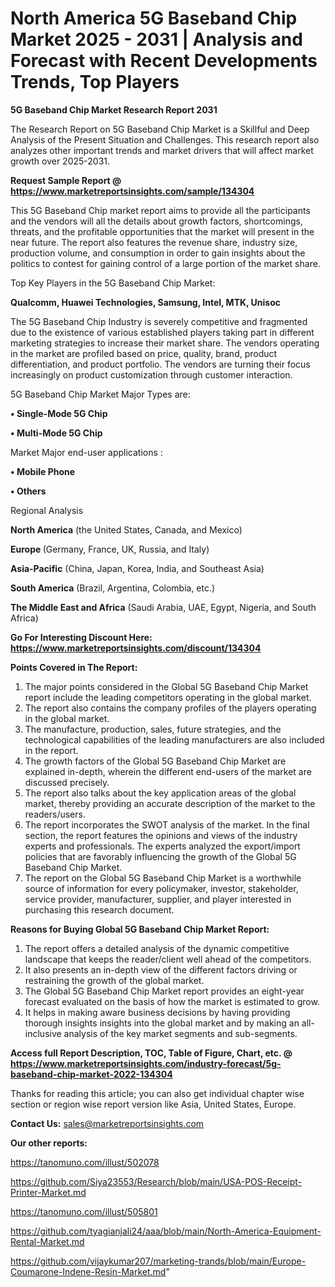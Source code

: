 # North America 5G Baseband Chip Market 2025 - 2031 | Analysis and Forecast with Recent Developments Trends, Top Players

<strong>5G Baseband Chip Market Research Report 2031</strong>

The Research Report on 5G Baseband Chip Market is a Skillful and Deep Analysis of the Present Situation and Challenges. This research report also analyzes other important trends and market drivers that will affect market growth over 2025-2031.

<strong>Request Sample Report @ <a href=https://www.marketreportsinsights.com/sample/134304>https://www.marketreportsinsights.com/sample/134304</a></strong>

This 5G Baseband Chip market report aims to provide all the participants and the vendors will all the details about growth factors, shortcomings, threats, and the profitable opportunities that the market will present in the near future. The report also features the revenue share, industry size, production volume, and consumption in order to gain insights about the politics to contest for gaining control of a large portion of the market share.

Top Key Players in the 5G Baseband Chip Market:

<strong>Qualcomm, Huawei Technologies, Samsung, Intel, MTK, Unisoc</strong>

The 5G Baseband Chip Industry is severely competitive and fragmented due to the existence of various established players taking part in different marketing strategies to increase their market share. The vendors operating in the market are profiled based on price, quality, brand, product differentiation, and product portfolio. The vendors are turning their focus increasingly on product customization through customer interaction.

5G Baseband Chip Market Major Types are:

<strong>• Single-Mode 5G Chip

• Multi-Mode 5G Chip</strong>

Market Major end-user applications :

<strong>• Mobile Phone

• Others</strong>

Regional Analysis

</u><strong><b>North America</b></strong> (the United States, Canada, and Mexico)

<strong><b>Europe </b></strong>(Germany, France, UK, Russia, and Italy)

<strong><b>Asia-Pacific</b></strong> (China, Japan, Korea, India, and Southeast Asia)

<strong><b>South America</b></strong> (Brazil, Argentina, Colombia, etc.)

<strong><b>The Middle East and Africa</b></strong> (Saudi Arabia, UAE, Egypt, Nigeria, and South Africa)

<strong>Go For Interesting Discount Here: <a href=https://www.marketreportsinsights.com/discount/134304>https://www.marketreportsinsights.com/discount/134304</a></strong>

<strong>Points Covered in The Report:</strong>
<ol>
  <li>The major points considered in the Global 5G Baseband Chip Market report include the leading competitors operating in the global market.</li>
  <li>The report also contains the company profiles of the players operating in the global market.</li>
  <li>The manufacture, production, sales, future strategies, and the technological capabilities of the leading manufacturers are also included in the report.</li>
  <li>The growth factors of the Global 5G Baseband Chip Market are explained in-depth, wherein the different end-users of the market are discussed precisely.</li>
  <li>The report also talks about the key application areas of the global market, thereby providing an accurate description of the market to the readers/users.</li>
  <li>The report incorporates the SWOT analysis of the market. In the final section, the report features the opinions and views of the industry experts and professionals. The experts analyzed the export/import policies that are favorably influencing the growth of the Global 5G Baseband Chip Market.</li>
  <li>The report on the Global 5G Baseband Chip Market is a worthwhile source of information for every policymaker, investor, stakeholder, service provider, manufacturer, supplier, and player interested in purchasing this research document.</li>
</ol>
<strong>Reasons for Buying Global 5G Baseband Chip Market Report:</strong>

<ol>
  <li>The report offers a detailed analysis of the dynamic competitive landscape that keeps the reader/client well ahead of the competitors.</li>
  <li>It also presents an in-depth view of the different factors driving or restraining the growth of the global market.</li>
  <li>The Global 5G Baseband Chip Market report provides an eight-year forecast evaluated on the basis of how the market is estimated to grow.</li>
  <li>It helps in making aware business decisions by having providing thorough insights insights into the global market and by making an all-inclusive analysis of the key market segments and sub-segments.</li>
</ol>
<strong>Access full Report Description, TOC, Table of Figure, Chart, etc. @ <a href=https://www.marketreportsinsights.com/industry-forecast/5g-baseband-chip-market-2022-134304>https://www.marketreportsinsights.com/industry-forecast/5g-baseband-chip-market-2022-134304</a></strong>


Thanks for reading this article; you can also get individual chapter wise section or region wise report version like Asia, United States, Europe.

<strong>Contact Us:</strong>
sales@marketreportsinsights.com

<strong>Our other reports:</strong>

<a href=https://tanomuno.com/illust/502078>https://tanomuno.com/illust/502078</a>

<a href=https://github.com/Siya23553/Research/blob/main/USA-POS-Receipt-Printer-Market.md>https://github.com/Siya23553/Research/blob/main/USA-POS-Receipt-Printer-Market.md</a>

<a href=https://tanomuno.com/illust/505801>https://tanomuno.com/illust/505801</a>

<a href=https://github.com/tyagianjali24/aaa/blob/main/North-America-Equipment-Rental-Market.md>https://github.com/tyagianjali24/aaa/blob/main/North-America-Equipment-Rental-Market.md</a>

<a href=https://github.com/vijaykumar207/marketing-trands/blob/main/Europe-Coumarone-Indene-Resin-Market.md>https://github.com/vijaykumar207/marketing-trands/blob/main/Europe-Coumarone-Indene-Resin-Market.md</a>"
